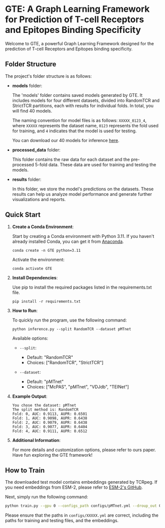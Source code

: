 # GTE: A Graph Learning Framework for Prediction of T-cell Receptors and Epitopes Binding Specificity

Welcome to GTE, a powerful Graph Learning Framework designed for the prediction of T-cell Receptors and Epitopes binding specificity.


## Folder Structure

The project's folder structure is as follows:

- **models** folder:

  The 'models' folder contains saved models generated by GTE. It includes models for four different datasets, divided into RandomTCR and StrictTCR partitions, each with results for individual folds. In total, you will find 40 models.

  The naming convention for model files is as follows: `XXXXX_0123_4`, where `XXXXX` represents the dataset name, `0123` represents the fold used for training, and `4` indicates that the model is used for testing.

  You can download our 40 models for inference [here](https://drive.google.com/file/d/1YAn3odlTLBGOc129NIV3g0IMKsbcOZqB/view?usp=sharing).


- **processed_data** folder:

  This folder contains the raw data for each dataset and the pre-processed 5-fold data. These data are used for training and testing the models.

- **results** folder:

  In this folder, we store the model's predictions on the datasets. These results can help us analyze model performance and generate further visualizations and reports.

## Quick Start

1. **Create a Conda Environment**:

   Start by creating a Conda environment with Python 3.11. If you haven't already installed Conda, you can get it from [Anaconda](https://www.anaconda.com/products/individual).

   ```shell
   conda create -n GTE python=3.11
   ```

   Activate the environment:

   ```shell
   conda activate GTE
   ```

2. **Install Dependencies**:

   Use pip to install the required packages listed in the requirements.txt file.

   ```shell
   pip install -r requirements.txt
   ```

3. **How to Run**:

   To quickly run the program, use the following command:

   ```shell
   python inference.py --split RandomTCR --dataset pMTnet
   ```

   Available options:

   - `--split`:
     - Default: "RandomTCR"
     - Choices: ["RandomTCR", "StrictTCR"]

   - `--dataset`:
     - Default: "pMTnet"
     - Choices: ["McPAS", "pMTnet", "VDJdb", "TEINet"]

4. **Example Output**:
    ```shell
    You chose the dataset: pMTnet
    The split method is: RandomTCR
    Fold: 0, AUC: 0.9113, AUPR: 0.6501
    Fold: 1, AUC: 0.9098, AUPR: 0.6438
    Fold: 2, AUC: 0.9079, AUPR: 0.6438
    Fold: 3, AUC: 0.9077, AUPR: 0.6404
    Fold: 4, AUC: 0.9111, AUPR: 0.6512
    ```

4. **Additional Information**:

   For more details and customization options, please refer to ours paper.
Have fun exploring the GTE framework!



## How to Train

The downloaded test model contains embeddings generated by TCRpeg. If you need embeddings from ESM-2, please refer to [ESM-2's GitHub](https://github.com/facebookresearch/esm).

Next, simply run the following command:

```bash
python train.py --gpu 0 --configs_path configs/pMTnet.yml --droup_out 0.1 --split StrictTCR
```

Please ensure that the paths in `configs/XXXXX.yml` are correct, including the paths for training and testing files, and the embeddings.
